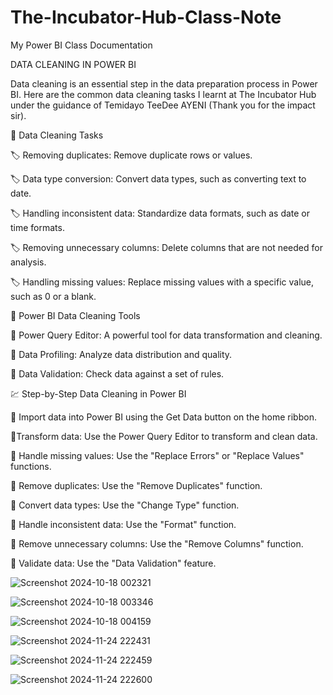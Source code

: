 # The-Incubator-Hub-Class-Note
My Power BI Class Documentation

DATA CLEANING IN POWER BI

Data cleaning is an essential step in the data preparation process in Power BI. Here are the common data cleaning tasks I learnt at The Incubator Hub under the guidance of Temidayo TeeDee AYENI (Thank you for the impact sir).
 
📜 Data Cleaning Tasks

 🏷️ Removing duplicates: Remove duplicate rows or values.
 
 🏷️ Data type conversion: Convert data types, such as converting text to date.
 
 🏷️ Handling inconsistent data: Standardize data formats, such as date or time formats.
 
 🏷️ Removing unnecessary columns: Delete columns that are not needed for analysis.
 
 🏷️ Handling missing values: Replace missing values with a specific value, such as 0 or a blank.
 
📃 Power BI Data Cleaning Tools

 🔖 Power Query Editor: A powerful tool for data transformation and cleaning.

 🔖 Data Profiling: Analyze data distribution and quality.
 
 🔖 Data Validation: Check data against a set of rules.
 
💹 Step-by-Step Data Cleaning in Power BI
 
📍 Import data into Power BI using the Get Data button on the home ribbon.
 
 📍Transform data: Use the Power Query Editor to transform and clean data.
 
 📍 Handle missing values: Use the "Replace Errors" or "Replace Values" functions.
 
 📍 Remove duplicates: Use the "Remove Duplicates" function.
 
 📍 Convert data types: Use the "Change Type" function.
 
 📍 Handle inconsistent data: Use the "Format" function.
 
 📍 Remove unnecessary columns: Use the "Remove Columns" function.
 
 📍 Validate data: Use the "Data Validation" feature.
 
![Screenshot 2024-10-18 002321](https://github.com/user-attachments/assets/4bc51746-6b04-4e93-b7e8-3abdac4a959d)

![Screenshot 2024-10-18 003346](https://github.com/user-attachments/assets/26ed46ee-d733-4eba-934c-789a634200df)

![Screenshot 2024-10-18 004159](https://github.com/user-attachments/assets/636bb94a-1225-4171-a4c5-5756849cf6e9)

![Screenshot 2024-11-24 222431](https://github.com/user-attachments/assets/87e2de81-6113-4441-a910-3a565e05c61a)

![Screenshot 2024-11-24 222459](https://github.com/user-attachments/assets/9dd2f8dc-24b6-4fc8-a985-e4ce51ae008e)

![Screenshot 2024-11-24 222600](https://github.com/user-attachments/assets/f654f392-9214-488e-9e7e-84acbbbf60d6)






 
